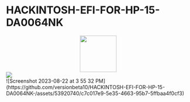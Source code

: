 # HACKINTOSH-EFI-FOR-HP-15-DA0064NK
<div id="header" align="center">
  <img src="https://drive.google.com/file/d/1iTNz7B00l7MQoxAQLsqoStIKrXseHg9U/view?usp=share_link" width="100"/>
</div>

<div id="badges">
  <img src="https://img.shields.io/badge/EFI-v1.0-blue">
</div>
![Screenshot 2023-08-22 at 3 55 32 PM](https://github.com/versionbeta10/HACKINTOSH-EFI-FOR-HP-15-DA0064NK-/assets/53920740/c7c017e9-5e35-4663-95b7-5ffbaa4f0cf3)
